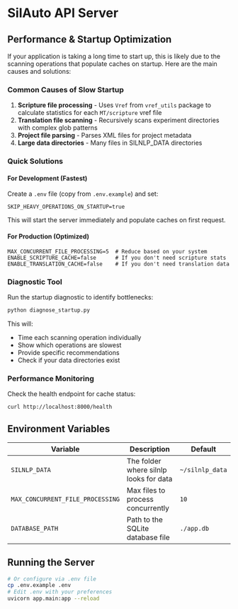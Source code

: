 # SilAuto API Server

## Performance & Startup Optimization

If your application is taking a long time to start up, this is likely due to the scanning operations that populate caches on startup. Here are the main causes and solutions:

### Common Causes of Slow Startup

1. **Scripture file processing** - Uses `Vref` from `vref_utils` package to calculate statistics for each `MT/scripture` vref file
2. **Translation file scanning** - Recursively scans experiment directories with complex glob patterns
3. **Project file parsing** - Parses XML files for project metadata
4. **Large data directories** - Many files in SILNLP_DATA directories

### Quick Solutions

#### For Development (Fastest)

Create a `.env` file (copy from `.env.example`) and set:

```env
SKIP_HEAVY_OPERATIONS_ON_STARTUP=true
```

This will start the server immediately and populate caches on first request.

#### For Production (Optimized)

```env
MAX_CONCURRENT_FILE_PROCESSING=5  # Reduce based on your system
ENABLE_SCRIPTURE_CACHE=false      # If you don't need scripture stats
ENABLE_TRANSLATION_CACHE=false    # If you don't need translation data
```

### Diagnostic Tool

Run the startup diagnostic to identify bottlenecks:

```bash
python diagnose_startup.py
```

This will:

- Time each scanning operation individually
- Show which operations are slowest
- Provide specific recommendations
- Check if your data directories exist

### Performance Monitoring

Check the health endpoint for cache status:

```bash
curl http://localhost:8000/health
```

## Environment Variables

| Variable                         | Description                            | Default         |
| ---------------------------------| -------------------------------------- | --------------- |
| `SILNLP_DATA`                    | The folder where silnlp looks for data | `~/silnlp_data` |
| `MAX_CONCURRENT_FILE_PROCESSING` | Max files to process concurrently      | `10`            |
| `DATABASE_PATH`                  | Path to the SQLite database file       | `./app.db`      |

## Running the Server

```bash
# Or configure via .env file
cp .env.example .env
# Edit .env with your preferences
uvicorn app.main:app --reload
```
